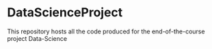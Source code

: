 # DataScienceProject
This repository hosts all the code produced for the end-of-the-course project Data-Science
